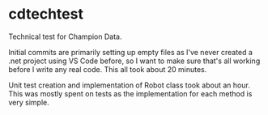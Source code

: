 # cdtechtest
Technical test for Champion Data.

Initial commits are primarily setting up empty files as I've never created a .net project using VS Code before, so I want to make sure that's all working before I write any real code. This all took about 20 minutes.

Unit test creation and implementation of Robot class took about an hour. This was mostly spent on tests as the implementation for each method is very simple.
